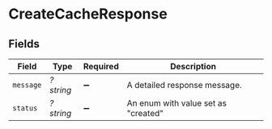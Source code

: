 # CreateCacheResponse


## Fields

| Field                               | Type                                | Required                            | Description                         |
| ----------------------------------- | ----------------------------------- | ----------------------------------- | ----------------------------------- |
| `message`                           | *?string*                           | :heavy_minus_sign:                  | A detailed response message.        |
| `status`                            | *?string*                           | :heavy_minus_sign:                  | An enum with value set as "created" |